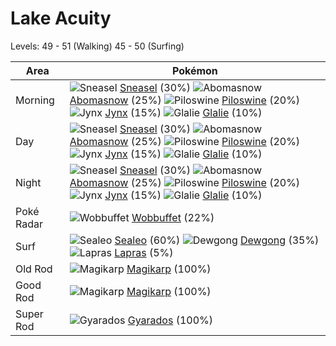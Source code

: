 # Lake Acuity
Levels: 49 - 51 (Walking) 45 - 50 (Surfing)

Area       | Pokémon
---        | ---
Morning    | ![][215]  [Sneasel] (30%) ![][460]  [Abomasnow] (25%) ![][221]  [Piloswine] (20%)  ![][124]  [Jynx] (15%) ![][362]  [Glalie] (10%)
Day        | ![][215]  [Sneasel] (30%) ![][460]  [Abomasnow] (25%) ![][221]  [Piloswine] (20%)  ![][124]  [Jynx] (15%) ![][362]  [Glalie] (10%)
Night      | ![][215]  [Sneasel] (30%) ![][460]  [Abomasnow] (25%) ![][221]  [Piloswine] (20%)  ![][124]  [Jynx] (15%) ![][362]  [Glalie] (10%)
Poké Radar | ![][202]  [Wobbuffet] (22%)
Surf       | ![][364]  [Sealeo] (60%) ![][087]  [Dewgong] (35%) ![][131]  [Lapras] (5%)
Old Rod    | ![][129]  [Magikarp] (100%)
Good Rod   | ![][129]  [Magikarp] (100%)
Super Rod  | ![][130]  [Gyarados] (100%)


[087]: https://raw.githubusercontent.com/PokeAPI/sprites/master/sprites/pokemon/87.png "Dewgong"
[124]: https://raw.githubusercontent.com/PokeAPI/sprites/master/sprites/pokemon/124.png "Jynx"
[129]: https://raw.githubusercontent.com/PokeAPI/sprites/master/sprites/pokemon/129.png "Magikarp"
[130]: https://raw.githubusercontent.com/PokeAPI/sprites/master/sprites/pokemon/130.png "Gyarados"
[131]: https://raw.githubusercontent.com/PokeAPI/sprites/master/sprites/pokemon/131.png "Lapras"
[202]: https://raw.githubusercontent.com/PokeAPI/sprites/master/sprites/pokemon/202.png "Wobbuffet"
[215]: https://raw.githubusercontent.com/PokeAPI/sprites/master/sprites/pokemon/215.png "Sneasel"
[221]: https://raw.githubusercontent.com/PokeAPI/sprites/master/sprites/pokemon/221.png "Piloswine"
[362]: https://raw.githubusercontent.com/PokeAPI/sprites/master/sprites/pokemon/362.png "Glalie"
[364]: https://raw.githubusercontent.com/PokeAPI/sprites/master/sprites/pokemon/364.png "Sealeo"
[460]: https://raw.githubusercontent.com/PokeAPI/sprites/master/sprites/pokemon/460.png "Abomasnow"
[Dewgong]: pokemon_changes/087/
[Jynx]: pokemon_changes/124/
[Magikarp]: pokemon_changes/129/
[Gyarados]: pokemon_changes/130/
[Lapras]: pokemon_changes/131/
[Wobbuffet]: pokemon_changes/202/
[Sneasel]: pokemon_changes/215/
[Piloswine]: pokemon_changes/221/
[Glalie]: pokemon_changes/362/
[Sealeo]: pokemon_changes/364/
[Abomasnow]: pokemon_changes/460/
